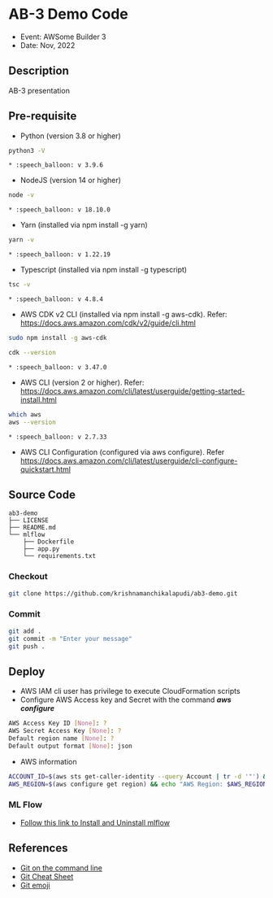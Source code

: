 # AB-3 Demo Code

* Event: AWSome Builder 3
* Date: Nov, 2022

## Description
AB-3 presentation

## Pre-requisite
* Python (version 3.8 or higher)
```bash
python3 -V
```
    * :speech_balloon: v 3.9.6
* NodeJS (version 14 or higher)
```bash
node -v
```
    * :speech_balloon: v 18.10.0 
* Yarn (installed via npm install -g yarn)
```bash
yarn -v
```
    * :speech_balloon: v 1.22.19
* Typescript (installed via npm install -g typescript)
```bash
tsc -v
```
    * :speech_balloon: v 4.8.4
* AWS CDK v2 CLI (installed via npm install -g aws-cdk). Refer: https://docs.aws.amazon.com/cdk/v2/guide/cli.html
```bash
sudo npm install -g aws-cdk

cdk --version
```
    * :speech_balloon: v 3.47.0
* AWS CLI (version 2 or higher). Refer: https://docs.aws.amazon.com/cli/latest/userguide/getting-started-install.html
```bash
which aws
aws --version
```
    * :speech_balloon: v 2.7.33
* AWS CLI Configuration (configured via aws configure). Refer https://docs.aws.amazon.com/cli/latest/userguide/cli-configure-quickstart.html

## Source Code
```
ab3-demo
├── LICENSE
├── README.md
└── mlflow
    ├── Dockerfile
    ├── app.py
    └── requirements.txt
```

### Checkout
```bash
git clone https://github.com/krishnamanchikalapudi/ab3-demo.git
```

### Commit
```bash
git add .
git commit -m "Enter your message"
git push .
```


## Deploy
- AWS IAM cli user has privilege to execute CloudFormation scripts
- Configure AWS Access key and Secret with the command _**aws configure**_
```bash
AWS Access Key ID [None]: ?                
AWS Secret Access Key [None]: ?
Default region name [None]: ?
Default output format [None]: json 
```
- AWS information
```bash
ACCOUNT_ID=$(aws sts get-caller-identity --query Account | tr -d '"') && echo "AWS Account: $ACCOUNT_ID"
AWS_REGION=$(aws configure get region) && echo "AWS Region: $AWS_REGION"
```
### ML Flow
* [Follow this link to Install and Uninstall mlflow](mlflow/README.md) 




## References
- [Git on the command line](https://docs.gitlab.com/ee/gitlab-basics/start-using-git.html)
- [Git Cheat Sheet](https://about.gitlab.com/images/press/git-cheat-sheet.pdf)
- [Git emoji](https://github.com/ikatyang/emoji-cheat-sheet/blob/master/README.md)